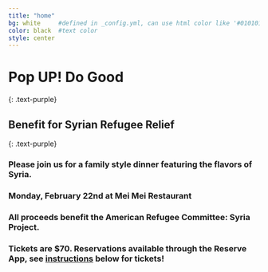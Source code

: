 ```yaml
---
title: "home"
bg: white     #defined in _config.yml, can use html color like '#010101'
color: black  #text color
style: center
---
```




# Pop UP! Do Good
{: .text-purple}

## Benefit for Syrian Refugee Relief
{: .text-purple}

<span class="fa-stack subtlecircle" style="font-size:100px; background:rgba(255,166,0,0.1)">
  <i class="fa fa-circle fa-stack-2x text-white"></i>
  <i class="fa fa-heart-o fa-stack-1x text-orange"></i>
</span>

### Please join us for a family style dinner featuring the flavors of Syria.

### Monday, February 22nd at Mei Mei Restaurant

### All proceeds benefit the American Refugee Committee: Syria Project.

### Tickets are $70. Reservations available through the Reserve App, see [instructions](#tickets) below for tickets!
